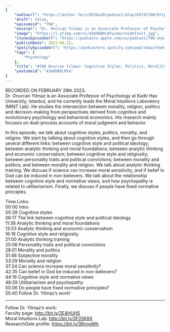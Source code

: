 ```yaml
---
{
	"audiourl": "https://anchor.fm/s/822ba20/podcast/play/65747268/https%3A%2F%2Fd3ctxlq1ktw2nl.cloudfront.net%2Fstaging%2F2023-1-28%2Fe1828ec9-3342-dedf-70f8-a76750bcc67a.m4a",
	"draft": false,
	"episodeid": "798",
	"excerpt": "Dr. Onurcan Yilmaz is an Associate Professor of Psychology at Kadir Has University, Istanbul, and he currently leads the Moral Intuitions Laboratory (MINT Lab). He studies the intersection between morality, religion, politics and decision-making from perspectives derived from cognitive and evolutionary psychology and behavioral economics. His research mainly focuses on dual-process accounts of moral judgment and behavior.",
	"image": "https://i.ytimg.com/vi/43mXDBXLNYw/maxresdefault.jpg",
	"itunesEpisodeUrl": "https://podcasts.apple.com/us/podcast/798-onurcan-yilmaz-cognitive-styles-politics-morality/id1451347236?i=1000618006604&uo=4",
	"publishDate": 2023-06-22,
	"spotifyEpisodeUrl": "https://podcasters.spotify.com/pod/show/thedissenter/episodes/798-Onurcan-Yilmaz-Cognitive-Styles--Politics--Morality--and-Religion-e1vkus4",
	"tags": [
		"Psychology"
	],
	"title": "#798 Onurcan Yilmaz: Cognitive Styles, Politics, Morality, and Religion",
	"youtubeid": "43mXDBXLNYw"
}
---
```

RECORDED ON FEBRUARY 28th 2023.  
Dr. Onurcan Yilmaz is an Associate Professor of Psychology at Kadir Has University, Istanbul, and he currently leads the Moral Intuitions Laboratory (MINT Lab). He studies the intersection between morality, religion, politics and decision-making from perspectives derived from cognitive and evolutionary psychology and behavioral economics. His research mainly focuses on dual-process accounts of moral judgment and behavior.

In this episode, we talk about cognitive styles, politics, morality, and religion. We start by talking about cognitive styles, and then go through several different links: between cognitive style and political ideology; between analytic thinking and moral foundations; between analytic thinking and economic conservatism; between cognitive style and religiosity; between personality traits and political convictions; between morality and politics; and between morality and religion. We talk about analytic thinking training. We discuss if science can increase moral sensitivity, and if belief in God can be induced in non-believers. We talk about the relationship between cognitive style and normative views, and how psychopathy is related to utilitarianism. Finally, we discuss if people have fixed normative principles.

Time Links:  
<time>00:00</time> Intro  
<time>00:39</time> Cognitive styles  
<time>06:17</time> The link between cognitive style and political ideology  
<time>11:38</time> Analytic thinking and moral foundations  
<time>13:53</time> Analytic thinking and economic conservatism  
<time>16:16</time> Cognitive style and religiosity  
<time>21:00</time> Analytic thinking training  
<time>25:08</time> Personality traits and political convictions  
<time>28:01</time> Morality and politics  
<time>31:46</time> Subjective morality  
<time>33:29</time> Morality and religion  
<time>37:24</time> Can science increase moral sensitivity?  
<time>42:35</time> Can belief in God be induced in non-believers?  
<time>44:16</time> Cognitive style and normative views  
<time>48:29</time> Utilitarianism and psychopathy  
<time>50:06</time> Do people have fixed normative principles?  
<time>55:40</time> Follow Dr. Yilmaz’s work!

---

Follow Dr. Yilmaz’s work:  
Faculty page: http://bit.ly/3E4HUHS  
Moral Intuitions Lab: http://bit.ly/3F25K6X  
ResearchGate profile: https://bit.ly/3RnngWh
